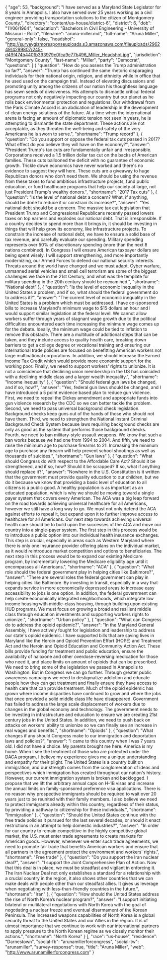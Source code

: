 {
  "age": 53,
  "background": "I have served as a Maryland State Legislator for 8 years in Annapolis. I also have served over 25 years working as a civil engineer providing transportation solutions to the citizen of Montgomery County.",
  "directory": "content/us-house/district-6",
  "district": 6,
  "dob": "11/06/1964",
  "education": "Bachelors in Civil Engineering - University of Missouri - Rolla",
  "filename": "aruna-miller.md",
  "full-name": "Aruna Miller",
  "general-only": false,
  "headshot": "http://surveygizmoresponseuploads.s3.amazonaws.com/fileuploads/296249/4299807/245-d49f474b440fb393979e0fca9e77b496_Miller_Headshot.jpg",
  "jurisdiction": "Montgomery County",
  "last-name": "Miller",
  "party": "Democrat",
  "questions": [
    {
      "question": "How do you assess the Trump administration so far?",
      "answer": "Trump has continued the same rhetoric disparaging individuals for their national origin, religion, and ethnicity while in office that he used used on the campaign trail. Instead of elevating discussions and promoting unity among the citizens of our nation his thoughtless language has sewn seeds of divisiveness. His attempts to dismantle critical federal programs not only negatively impacting our country but our planet as he rolls back environmental protection and regulations. Our withdrawal from the Paris Climate Accord is an abdication of leadership in the development of clean energy solutions of the future. At a time when the international arena is facing an amount of diplomatic tension not seen in years, he is attempting to dismantle the state department. These actions are not acceptable, as they threaten the well-being and safety of the very Americans he is sworn to serve.",
      "shortname": "Trump record"
    },
    {
      "question": "Do you support or oppose the federal tax cuts passed in 2017? What effect do you believe they will have on the economy?",
      "answer": "President Trump's tax cuts are fundamentally unfair and irresponsible. Corporations received a 1.5 trillion dollar tax cut on the backs of American families. These cuts ballooned the deficit with no guarantee of economic growth. Trickle down economics have never worked and there's no evidence to suggest they will here. These cuts are a giveaway to huge Republican donors who don't need them. We should be using the revenue from these taxes to fund ambitious infrastructure projects, fund public education, or fund healthcare programs that help our society at large, not just President Trump's wealthy donors.",
      "shortname": "2017 Tax cuts"
    },
    {
      "question": "Is the level of national debt a concern? What, if anything, should be done to reduce it or constrain its increase?",
      "answer": "Yes national debt should be a concern. The massive tax cut legislation that President Trump and Congressional Republicans recently passed lowers taxes on top earners and explodes our national debt. That is irresponsible. If a country decides to spend more than it brings in, it should be investing in things that will help grow its economy, like infrastructure projects. To constrain the increase of national debt, we have to ensure a solid base of tax revenue, and carefully evaluate our spending. Military spending represents over 50% of discretionary spending (more than the next 8 nations combined). In Congress I will ensure American taxpayer dollars are being spent wisely. I will support strengthening, and more importantly modernizing, our Armed Forces to defend our national security interests. Threats around the world have changed and we must adapt. Cyber warfare, unmanned aerial vehicles and small cell terrorism are some of the biggest challenges we face in the 21st Century, and what was the template for military spending in the 20th century should be reexamined.",
      "shortname": "National debt"
    },
    {
      "question": "Is the level of economic inequality in the United States a problem, and if so, what should the federal government do to address it?",
      "answer": "The current level of economic inequality in the United States is a problem which must be addressed. I have co-sponsored bills to increase Maryland's minimum wage to $15 dollars an hour and I would support similar legislation at the federal level. We cannot allow workers suffer through years of stagnant wage growth due to the political difficulties encountered each time increasing the minimum wage comes up for the debate. Ideally, the minimum wage could be tied to inflation to remove this obstacle. There are a multitude of additional steps that can be taken, and they include access to quality health care, breaking down barriers to get a college degree or vocational training and ensuring our international trade policies are focused on benefitting American workers not large multinational corporations. In addition, we should increase the Earned Income Tax Credit which would provide more economic support for the working poor. Finally, we need to support workers' rights to unionize. It is not a coincidence that declining union membership in the US has coincided with a declining middle class and a larger wealth inequality.",
      "shortname": "Income inequality"
    },
    {
      "question": "Should federal gun laws be changed, and if so, how?",
      "answer": "Yes, federal gun laws should be changed, and I have introduced a 5 point evidence based plan to reduce gun violence. First, we need to repeal the Dickey amendment and appropriate funds into gun violence research by the CDC so we can better tackle the problem. Second, we need to pass universal background check legislation. Background checks keep guns out of the hands of those who should not have them. Third, we need to strengthen the National Instant Criminal Background Check System because laws requiring background checks are only as good as the system that performs those background checks. Fourth, we need to ban military-style assault weapons. We know that such a ban works because we had one from 1994 to 2004. And fifth, we need to raise the minimum age to purchase firearms to 21. Increasing the minimum age to purchase any firearm will help prevent school shootings as well as thousands of suicides.",
      "shortname": "Gun laws"
    },
    {
      "question": "What should Congress do with respect to the Affordable Care Act? Should it be strengthened, and if so, how? Should it be scrapped? If so, what if anything should replace it?",
      "answer": "Nowhere in the U.S. Constitution is it written that the government must provide quality education to our children, but we do it because we know that providing a basic level of education to all citizens is a public good. A healthy population is as important as an educated population, which is why we should be moving toward a single payer system that covers every American. The ACA was a big leap forward on the road towards achieving universal healthcare for all Americans, however we still have a long way to go. We must not only defend the ACA against efforts to repeal it, but expand upon it to further improve access to healthcare for all Americans. Our next step towards achieving universal health care should be to build upon the successes of the ACA and move our country into a single-payer system. The first step in this process would be to introduce a public option into our individual health insurance exchanges. This step is crucial, especially in areas such as Western Maryland where there is only one insurance provider offering plans on the individual market, as it would reintroduce market competition and options to beneficiaries. The next step in this process would be to expand our existing Medicare program, by incrementally lowering the Medicare eligibility age until it encompasses all Americans.",
      "shortname": "ACA"
    },
    {
      "question": "What role should the federal government play in helping cities like Baltimore?",
      "answer": "There are several roles the federal government can play in helping cities like Baltimore. By investing in transit, especially in a way that expands service in more economically depressed areas to increase easy accessibility to jobs is one option. In addition, the federal government can help create economically integrated neighborhoods, which integrate low income housing with middle-class housing, through building upon existing HUD programs. We must focus on growing a broad and resilient middle class through education investments and supporting workers rights to unionize.",
      "shortname": "Urban policy"
    },
    {
      "question": "What can Congress do to address the opioid epidemic?",
      "answer": "In the Maryland General Assembly, I have actively fought for legislation and leadership to address our state's opioid epidemic. I have supported bills that are saving lives in Maryland like the Heroin and Opioid Prevention Effort (HOPE) and Treatment Act and the Heroin and Opioid Education and Community Action Act. These bills provide funding for treatment and public education, ensure the availability of naloxone and other overdose-reversing medication for those who need it, and place limits on amount of opioids that can be prescribed. We need to bring some of the legislation we passed in Annapolis to Washington. But in Congress we can go further. Through greater public awareness campaigns we need to destigmatize addiction and educate people how they can get treatment and finally ensure they have access to health care that can provide treatment. Much of the opioid epidemic has grown where income disparities have continued to grow and where the jobs that once provided a solid middle class life have disappeared. Government has failed to address the large scale displacement of workers due to changes in the global economy and technology. The government needs to be investing in infrastructure and education to ensure we are creating 21st century jobs in the United States. In addition, we need to push back on attacks on workers' ability to unionize so we can finally see an increase in real wages and benefits.",
      "shortname": "Opioids"
    },
    {
      "question": "What changes if any should Congress make to our immigration and deportation laws and policies?",
      "answer": "I came to this country when I was 7 years old. I did not have a choice. My parents brought me here. America is my home. When I see the treatment of those who are protected under the DACA program, I believe my experience gives me a unique understanding and empathy for their plight. The United States is a country built on immigration, and our strength comes from the conglomeration of ideas and perspectives which immigration has created throughout our nation's history. However, our current immigration system is broken and backlogged. I propose that we lift the arbitrary annual caps on H-1B visas and increase the annual limits on family-sponsored preference visa applications. There is no reason why prospective immigrants should be required to wait over 20 years just to be reunited with their family members. I also believe we need to protect immigrants already within this country, regardless of their status, by providing a pathway to citizenship for these individuals.",
      "shortname": "Immigration"
    },
    {
      "question": "Should the United States continue with the free trade policies it pursued for the last several decades, or should it enact restrictions in an attempt to help domestic industries?",
      "answer": "In order for our country to remain competitive in the highly competitive global market, the U.S. must enter trade agreements to create markets for American goods. However, whenever we enter such trade agreements, we need to promote fair trade that benefits American workers and ensure that all partners in the agreement protect the environment and workers' rights.",
      "shortname": "Free trade"
    },
    {
      "question": "Do you support the Iran nuclear deal?",
      "answer": "I support the Joint Comprehensive Plan of Action. Now that this deal is in place, we must be steadfast and vigilant in enforcing it. The Iran Nuclear Deal not only establishes a standard for a relationship with a crucial country in the region, it also shows other countries that we can make deals with people other than our steadfast allies. It gives us leverage when negotiating with less-than-friendly countries in the future.",
      "shortname": "Iran"
    },
    {
      "question": "How should the United States address the rise of North Korea’s nuclear program?",
      "answer": "I support initiating bilateral or multilateral negotiations with North Korea with the goal of negotiating a nuclear freeze and eventual disarmament of the Korean Peninsula. The increased weapons capabilities of North Korea is a global security threat to the United States and our Allies in the region. It is of utmost importance that we continue to work with our international partners to apply pressure to the North Korean regime as we closely monitor their actions.",
      "shortname": "North Korea"
    }
  ],
  "race": "us-house",
  "residence": "Darnestown",
  "social-fb": "arunamillerforcongress",
  "social-tw": "arunamiller",
  "survey-response": true,
  "title": "Aruna Miller",
  "web": "http://www.arunamillerforcongress.com"
}
